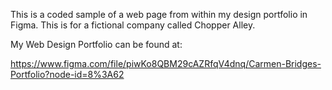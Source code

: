 This is a coded sample of a web page from within my design portfolio in Figma. This is for a fictional company called Chopper Alley.

My Web Design Portfolio can be found at:

https://www.figma.com/file/piwKo8QBM29cAZRfqV4dnq/Carmen-Bridges-Portfolio?node-id=8%3A62
